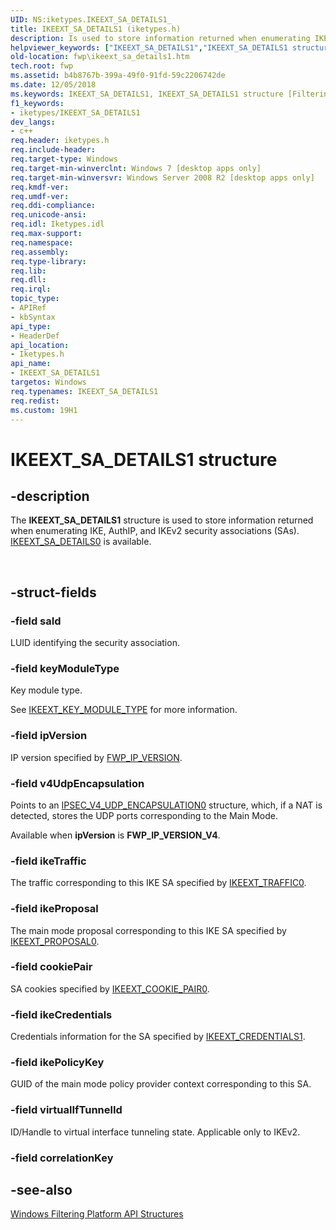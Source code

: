 ```yaml
---
UID: NS:iketypes.IKEEXT_SA_DETAILS1_
title: IKEEXT_SA_DETAILS1 (iketypes.h)
description: Is used to store information returned when enumerating IKE, AuthIP, and IKEv2 security associations (SAs).
helpviewer_keywords: ["IKEEXT_SA_DETAILS1","IKEEXT_SA_DETAILS1 structure [Filtering]","fwp.ikeext_sa_details1","iketypes/IKEEXT_SA_DETAILS1"]
old-location: fwp\ikeext_sa_details1.htm
tech.root: fwp
ms.assetid: b4b8767b-399a-49f0-91fd-59c2206742de
ms.date: 12/05/2018
ms.keywords: IKEEXT_SA_DETAILS1, IKEEXT_SA_DETAILS1 structure [Filtering], fwp.ikeext_sa_details1, iketypes/IKEEXT_SA_DETAILS1
f1_keywords:
- iketypes/IKEEXT_SA_DETAILS1
dev_langs:
- c++
req.header: iketypes.h
req.include-header: 
req.target-type: Windows
req.target-min-winverclnt: Windows 7 [desktop apps only]
req.target-min-winversvr: Windows Server 2008 R2 [desktop apps only]
req.kmdf-ver: 
req.umdf-ver: 
req.ddi-compliance: 
req.unicode-ansi: 
req.idl: Iketypes.idl
req.max-support: 
req.namespace: 
req.assembly: 
req.type-library: 
req.lib: 
req.dll: 
req.irql: 
topic_type:
- APIRef
- kbSyntax
api_type:
- HeaderDef
api_location:
- Iketypes.h
api_name:
- IKEEXT_SA_DETAILS1
targetos: Windows
req.typenames: IKEEXT_SA_DETAILS1
req.redist: 
ms.custom: 19H1
---
```


# IKEEXT_SA_DETAILS1 structure


## -description


The <b>IKEEXT_SA_DETAILS1</b> structure is used to store information returned when enumerating IKE, AuthIP, and IKEv2 security associations (SAs).
[IKEEXT_SA_DETAILS0](https://docs.microsoft.com/windows/desktop/api/iketypes/ns-iketypes-ikeext_sa_details0) is available.</div><div> </div>

## -struct-fields




### -field saId

LUID identifying the security association.


### -field keyModuleType

Key module type. 

See [IKEEXT_KEY_MODULE_TYPE](https://docs.microsoft.com/windows/desktop/api/iketypes/ne-iketypes-ikeext_key_module_type) for more information. 


### -field ipVersion

IP version specified by [FWP_IP_VERSION](https://docs.microsoft.com/windows/desktop/api/fwptypes/ne-fwptypes-fwp_ip_version).


### -field v4UdpEncapsulation

Points to an  [IPSEC_V4_UDP_ENCAPSULATION0](https://docs.microsoft.com/windows/desktop/api/ipsectypes/ns-ipsectypes-ipsec_v4_udp_encapsulation0) structure, which, if a NAT is detected,  stores the UDP ports corresponding to the 
   Main Mode.

Available when <b>ipVersion</b> is <b>FWP_IP_VERSION_V4</b>. 


### -field ikeTraffic

The traffic corresponding to this IKE SA specified by [IKEEXT_TRAFFIC0](https://docs.microsoft.com/windows/desktop/api/iketypes/ns-iketypes-ikeext_traffic0).


### -field ikeProposal

The main mode proposal corresponding to this IKE SA specified by [IKEEXT_PROPOSAL0](https://docs.microsoft.com/windows/desktop/api/iketypes/ns-iketypes-ikeext_proposal0).


### -field cookiePair

SA cookies specified by [IKEEXT_COOKIE_PAIR0](https://docs.microsoft.com/windows/desktop/api/iketypes/ns-iketypes-ikeext_cookie_pair0).


### -field ikeCredentials

Credentials information for the SA specified by [IKEEXT_CREDENTIALS1](https://docs.microsoft.com/windows/desktop/api/iketypes/ns-iketypes-ikeext_credentials1).


### -field ikePolicyKey

GUID of the main mode policy provider context corresponding to this SA.


### -field virtualIfTunnelId

ID/Handle to virtual interface tunneling state. Applicable only to IKEv2.


### -field correlationKey

 




## -see-also




<a href="https://docs.microsoft.com/windows/desktop/FWP/fwp-structs">Windows Filtering Platform  API Structures</a>
 

 


